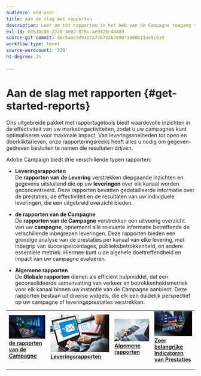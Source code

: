 ```yaml
---
audience: end-user
title: Aan de slag met rapporten
description: Leer om tot rapporten in het Web van de Campagne toegang te hebben en te leiden
exl-id: b353bc86-2228-4e02-879c-ae9425c48489
source-git-commit: d6c6aac9d9127a770732b709873008613ae8c639
workflow-type: tm+mt
source-wordcount: '230'
ht-degree: 3%

---
```


# Aan de slag met rapporten {#get-started-reports}

Ons uitgebreide pakket met rapportagetools biedt waardevolle inzichten in de effectiviteit van uw marketingactiviteiten, zodat u uw campagnes kunt optimaliseren voor maximale impact. Van leveringssnelheden tot open en doorkliktarieven, onze rapporteringsreeks heeft alles u nodig om gegeven-gedreven besluiten te nemen die resultaten drijven. &#x200B;

Adobe Campaign biedt drie verschillende typen rapporten:

* **Leveringsrapporten**\
  De **rapporten van de Levering** verstrekken diepgaande inzichten en gegevens uitsluitend die op uw **leveringen** over elk kanaal worden geconcentreerd. Deze rapporten bevatten gedetailleerde informatie over de prestaties, de effectiviteit en de resultaten van uw individuele leveringen, die een uitgebreid overzicht bieden.

* **de rapporten van de Campagne**\
  De **rapporten van de Campagne** verstrekken een uitvoerig overzicht van uw **campagne**, opnemend alle relevante informatie betreffende de verschillende inbegrepen leveringen. Deze rapporten bieden een grondige analyse van de prestaties per kanaal van elke levering, met inbegrip van succespercentages, publieksbetrokkenheid, en andere essentiële metriek. Hiermee kunt u de algehele doeltreffendheid en impact van uw campagne evalueren.

* **Algemene rapporten**\
  De **Globale rapporten** dienen als efficiënt hulpmiddel, dat een geconsolideerde samenvatting van verkeer en betrokkenheidsmetriek voor elk kanaal binnen uw instantie van de Campagne aanbiedt. Deze rapporten bestaan uit diverse widgets, die elk een duidelijk perspectief op uw campagne of leveringsprestaties verstrekken.

<table style="table-layout:fixed"><tr style="border: 0;">
<td>
<a href="campaign-reports.md">
<img alt="[Overzicht van campagnerapporten]" src="assets/do-not-localize/campaign_report.jpeg">
</a>
<div>
<a href="campaign-reports.md"><strong> de rapporten van de Campagne </strong></a>
</div>
<p>
</td>
<td>
<a href="delivery-reports.md">
<img alt="[Inzichten van leveringsrapporten]" src="assets/do-not-localize/email_report.jpeg">
</a>
<div><a href="delivery-reports.md"><strong>Leveringsrapporten</strong>
</div>
<p>
</td>
<td>
<a href="global-reports.md">
<img alt="[Overzicht van algemene rapporten]" src="assets/do-not-localize/push_report.jpeg">
</a>
<div>
<a href="global-reports.md"><strong>Algemene rapporten</strong></a>
</div>
<p></td>
<td>
<a href="kpis.md">
<img alt="[Overzicht van de belangrijkste prestatie-indicatoren]" src="assets/do-not-localize/kpis.jpeg">
</a>
<div>
<a href="kpis.md"><strong> Zeer belangrijke Indicatoren van Prestaties </strong></a>
</div>
<p>
</td>
</tr></table>